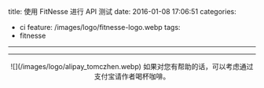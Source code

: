 title: 使用 FitNesse 进行 API 测试
date: 2016-01-08 17:06:51
categories: 
  - ci
feature: /images/logo/fitnesse-logo.webp
tags: 
  - fitnesse
---

<!-- more -->

---

<div align="center">
![](/images/logo/alipay_tomczhen.webp)  
如果对您有帮助的话，可以考虑通过支付宝请作者喝杯咖啡。
</div>
